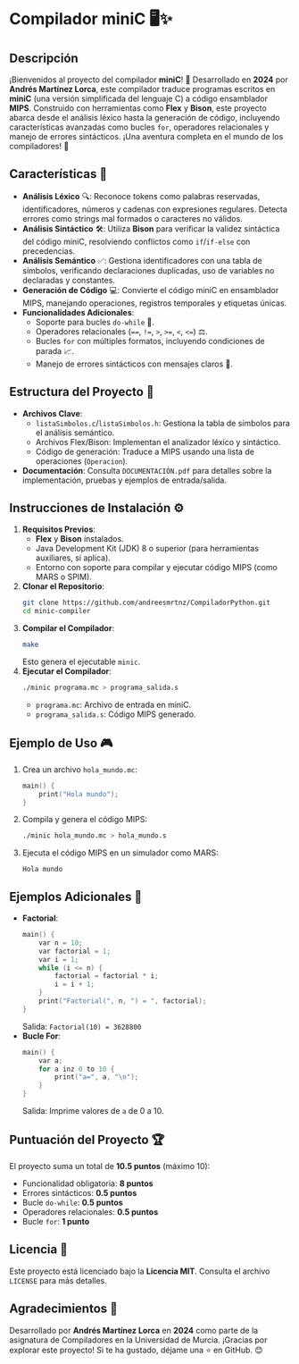 # Compilador miniC 🖥️✨

## Descripción
¡Bienvenidos al proyecto del compilador **miniC**! 🚀 Desarrollado en **2024** por **Andrés Martínez Lorca**, este compilador traduce programas escritos en **miniC** (una versión simplificada del lenguaje C) a código ensamblador **MIPS**. Construido con herramientas como **Flex** y **Bison**, este proyecto abarca desde el análisis léxico hasta la generación de código, incluyendo características avanzadas como bucles `for`, operadores relacionales y manejo de errores sintácticos. ¡Una aventura completa en el mundo de los compiladores! 🎉

## Características 🌟
- **Análisis Léxico** 🔍: Reconoce tokens como palabras reservadas, identificadores, números y cadenas con expresiones regulares. Detecta errores como strings mal formados o caracteres no válidos.
- **Análisis Sintáctico** 🛠️: Utiliza **Bison** para verificar la validez sintáctica del código miniC, resolviendo conflictos como `if`/`if-else` con precedencias.
- **Análisis Semántico** ✅: Gestiona identificadores con una tabla de símbolos, verificando declaraciones duplicadas, uso de variables no declaradas y constantes.
- **Generación de Código** 💻: Convierte el código miniC en ensamblador MIPS, manejando operaciones, registros temporales y etiquetas únicas.
- **Funcionalidades Adicionales**:
  - Soporte para bucles `do-while` 🔄.
  - Operadores relacionales (`==`, `!=`, `>`, `>=`, `<`, `<=`) ⚖️.
  - Bucles `for` con múltiples formatos, incluyendo condiciones de parada 📈.
  - Manejo de errores sintácticos con mensajes claros 📢.

## Estructura del Proyecto 📂
- **Archivos Clave**:
  - `listaSimbolos.c`/`listaSimbolos.h`: Gestiona la tabla de símbolos para el análisis semántico.
  - Archivos Flex/Bison: Implementan el analizador léxico y sintáctico.
  - Código de generación: Traduce a MIPS usando una lista de operaciones (`Operacion`).
- **Documentación**: Consulta `DOCUMENTACIÓN.pdf` para detalles sobre la implementación, pruebas y ejemplos de entrada/salida.

## Instrucciones de Instalación ⚙️
1. **Requisitos Previos**:
   - **Flex** y **Bison** instalados.
   - Java Development Kit (JDK) 8 o superior (para herramientas auxiliares, si aplica).
   - Entorno con soporte para compilar y ejecutar código MIPS (como MARS o SPIM).
2. **Clonar el Repositorio**:
   ```bash
   git clone https://github.com/andreesmrtnz/CompiladorPython.git
   cd minic-compiler
   ```
3. **Compilar el Compilador**:
   ```bash
   make
   ```
   Esto genera el ejecutable `minic`.
4. **Ejecutar el Compilador**:
   ```bash
   ./minic programa.mc > programa_salida.s
   ```
   - `programa.mc`: Archivo de entrada en miniC.
   - `programa_salida.s`: Código MIPS generado.

## Ejemplo de Uso 🎮
1. Crea un archivo `hola_mundo.mc`:
   ```c
   main() {
       print("Hola mundo");
   }
   ```
2. Compila y genera el código MIPS:
   ```bash
   ./minic hola_mundo.mc > hola_mundo.s
   ```
3. Ejecuta el código MIPS en un simulador como MARS:
   ```plaintext
   Hola mundo
   ```

## Ejemplos Adicionales 📝
- **Factorial**:
  ```c
  main() {
      var n = 10;
      var factorial = 1;
      var i = 1;
      while (i <= n) {
          factorial = factorial * i;
          i = i + 1;
      }
      print("Factorial(", n, ") = ", factorial);
  }
  ```
  Salida: `Factorial(10) = 3628800`
- **Bucle For**:
  ```c
  main() {
      var a;
      for a inz 0 to 10 {
          print("a=", a, "\n");
      }
  }
  ```
  Salida: Imprime valores de `a` de 0 a 10.

## Puntuación del Proyecto 🏆
El proyecto suma un total de **10.5 puntos** (máximo 10):
- Funcionalidad obligatoria: **8 puntos**
- Errores sintácticos: **0.5 puntos**
- Bucle `do-while`: **0.5 puntos**
- Operadores relacionales: **0.5 puntos**
- Bucle `for`: **1 punto**

## Licencia 📜
Este proyecto está licenciado bajo la **Licencia MIT**. Consulta el archivo `LICENSE` para más detalles.

## Agradecimientos 🙌
Desarrollado por **Andrés Martínez Lorca** en **2024** como parte de la asignatura de Compiladores en la Universidad de Murcia. ¡Gracias por explorar este proyecto! Si te ha gustado, déjame una ⭐ en GitHub. 😊